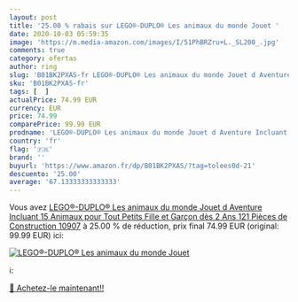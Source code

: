 ```yaml
---
layout: post
title: '25.00 % rabais sur LEGO®-DUPLO® Les animaux du monde Jouet '
date: 2020-10-03 05:59:35
image: 'https://m.media-amazon.com/images/I/51PhBRZru+L._SL200_.jpg'
comments: true
category: ofertas
author: ring
slug: 'B01BK2PXAS-fr LEGO®-DUPLO® Les animaux du monde Jouet d Aventure...'
sku: 'B01BK2PXAS-fr'
tags: [  ]
actualPrice: 74.99 EUR
currency: EUR
price: 74.99
comparePrice: 99.99 EUR
prodname: 'LEGO®-DUPLO® Les animaux du monde Jouet d Aventure Incluant 15 Animaux pour Tout Petits  Fille et Garçon dès 2 Ans  121 Pièces de Construction 10907'
country: 'fr'
flag: '🇫🇷'
brand: ''
buyurl: 'https://www.amazon.fr/dp/B01BK2PXAS/?tag=tolees0d-21'
descuento: '25.00'
average: '67.13333333333333'
---
```


Vous avez [LEGO®-DUPLO® Les animaux du monde Jouet d Aventure Incluant 15 Animaux pour Tout Petits  Fille et Garçon dès 2 Ans  121 Pièces de Construction 10907](https://www.amazon.fr/dp/B01BK2PXAS/?tag=tolees0d-21)  à  25.00 % de réduction, prix final  74.99 EUR (original: 99.99 EUR) ici:

[![LEGO®-DUPLO® Les animaux du monde Jouet ](https://m.media-amazon.com/images/I/51PhBRZru+L._SL200_.jpg)](https://www.amazon.fr/dp/B01BK2PXAS/?tag=tolees0d-21)

ℹ️:


[🛒 Achetez-le maintenant!!](https://www.amazon.fr/dp/B01BK2PXAS/?tag=tolees0d-21)
